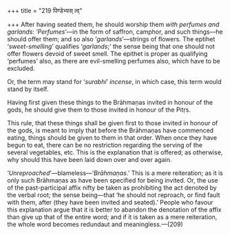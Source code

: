 +++
title = "219 पिण्डेभ्यस् त्व्"

+++
After having seated them, he should worship them *with perfumes and
garlands*: ‘*Perfumes*’—in the form of saffron, camphor, and such
things—he should offer them; and so also ‘*garlands*’—strings of
flowers. The eptihet ‘*sweet-smelling*’ qualifies ‘*garlands*;’ the
sense being that one should not offer flowers devoid of sweet smell. The
epithet is proper as qualifying ‘perfumes’ also, as there are
evil-smelling perfumes also, which have to be excluded.

Or, the term may stand for ‘*surabhi*’ *incense*, in which case, this
term would stand by itself.

Having first given these things to the Brāhmaṇas invited in honour of
the gods, he should give them to those invited in honour of the Pitṛs.

This rule, that these things shall be given first to those invited in
honour of the gods, is meant to imply that before the Brāhmaṇas have
commenced eating, things should be given to them in that order. When
once they have begun to eat, there can be no restriction regarding the
serving of the several vegetables, etc. This is the explanation that is
offered; as otherwise, why should this have been laid down over and over
again.

‘*Unreproached*’—blameless—‘*Brāhmaṇas*.’ This is a mere reiteration; as
it is only such Brāhmaṇas as have been specified for being invited. Or,
the use of the past-participal affix nifty be taken as prohibiting the
act denoted by the verbal root; the sense being—that ‘he should not
reproach, or find fault with them, after (they have been invited and
seated).’ People who favour this explanation argue that it is better to
abandon the denotation of the affix than give up that of the entire
word; and if it is taken as a mere reiteration, the whole word becomes
redundaut and meaningless.—(209)


